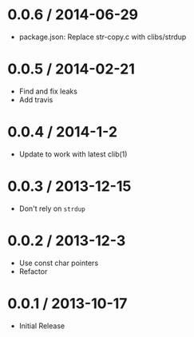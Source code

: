 
0.0.6 / 2014-06-29
==================

 * package.json: Replace str-copy.c with clibs/strdup

0.0.5 / 2014-02-21 
==================

 * Find and fix leaks
 * Add travis

0.0.4 / 2014-1-2
================

  * Update to work with latest clib(1)

0.0.3 / 2013-12-15
==================

  * Don't rely on `strdup`

0.0.2 / 2013-12-3
=================

  * Use const char pointers
  * Refactor

0.0.1 / 2013-10-17
==================

  * Initial Release
